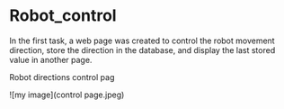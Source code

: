 # Robot_control
In the first task, a web page was created to control the robot movement direction, store the direction in the database, and display the last stored value in another page.

Robot directions control pag

![my image](control page.jpeg)

